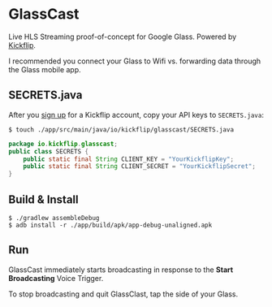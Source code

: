 # GlassCast

Live HLS Streaming proof-of-concept for Google Glass. Powered by [Kickflip](https://kickflip.io).

I recommended you connect your Glass to Wifi vs. forwarding data through the Glass mobile app.

## SECRETS.java
After you [sign up](https://kickflip.io) for a Kickflip account, copy your API keys to `SECRETS.java`:

```
$ touch ./app/src/main/java/io/kickflip/glasscast/SECRETS.java
```

```java
package io.kickflip.glasscast;
public class SECRETS {
    public static final String CLIENT_KEY = "YourKickflipKey";
    public static final String CLIENT_SECRET = "YourKickflipSecret";
}
```

## Build & Install

```
$ ./gradlew assembleDebug
$ adb install -r ./app/build/apk/app-debug-unaligned.apk

```

## Run

GlassCast immediately starts broadcasting in response to the **Start Broadcasting** Voice Trigger.

To stop broadcasting and quit GlassClast, tap the side of your Glass.
